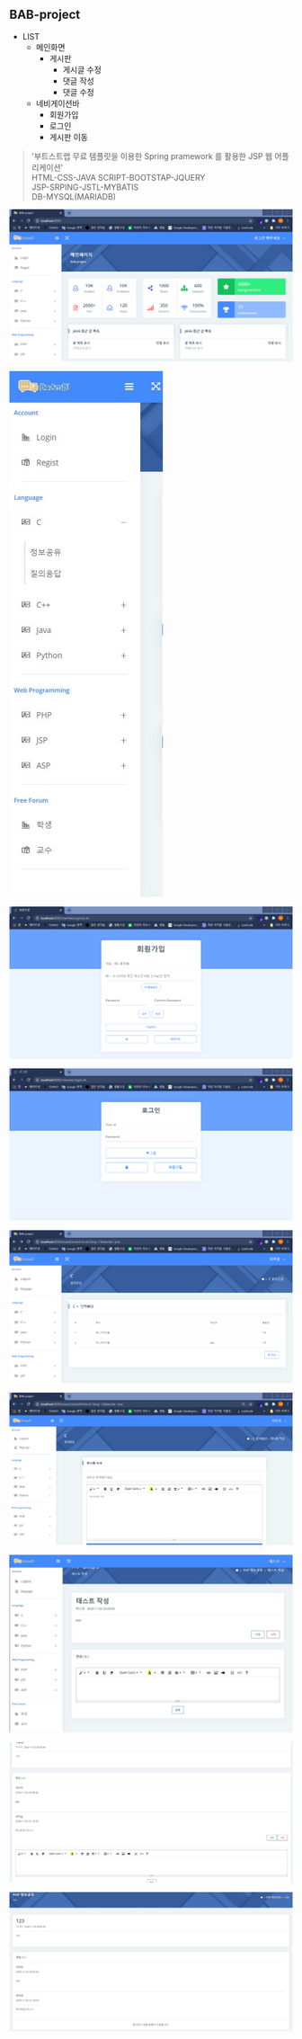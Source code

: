 ## BAB-project

* LIST 
  * 메인화면  
    * 게시판  
      * 게시글 수정  
      * 댓글 작성  
      * 댓글 수정
  * 네비게이션바  
    * 회원가입
    * 로그인
    * 게시판 이동
> '부트스트랩 무료 템플릿을 이용한 Spring pramework 를 활용한 JSP 웹 어플리케이션'  
HTML-CSS-JAVA SCRIPT-BOOTSTAP-JQUERY  
JSP-SRPING-JSTL-MYBATIS  
DB-MYSQL(MARIADB)  


![images](/images/메인.png) 

![images](/images/네비게이션바.JPG)

![images](/images/회원가입.png)

![images](/images/로그인.png)

![images](/images/게시판.png)

![images](/images/게시물작성.png)

![images](/images/글수정.JPG)

![images](/images/댓글수정.JPG)

![images](/images/비로그인시.JPG)
